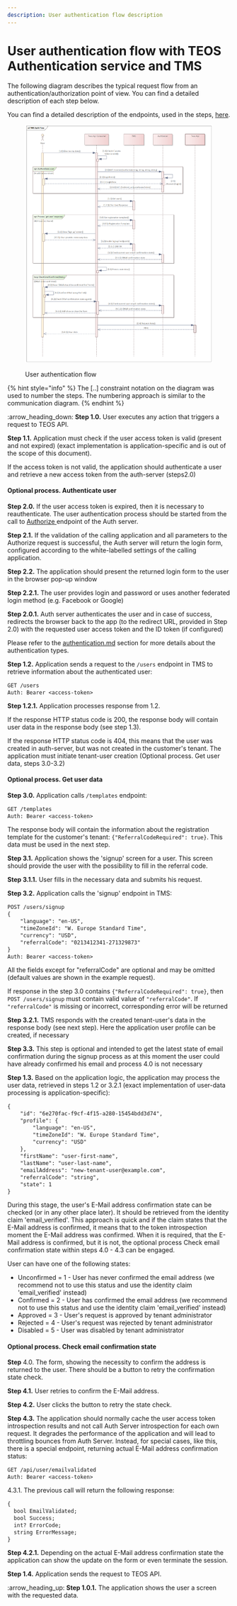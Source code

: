 ```yaml
---
description: User authentication flow description
---
```


# User authentication  flow with TEOS Authentication service and TMS

The following diagram describes the typical request flow from an authentication/authorization point of view. You can find a detailed description of each step below.

You can find a detailed description of the endpoints, used in the steps, [here](https://tms.coreledger.net/swagger/index.html).

<figure><img src="../.gitbook/assets/TMS Auth Flow.png" alt=""><figcaption><p>User authentication flow</p></figcaption></figure>

{% hint style="info" %}
The \[..] constraint notation on the diagram was used to number the steps. The numbering approach is similar to the communication diagram.
{% endhint %}

:arrow\_heading\_down: **Step 1.0.** User executes any action that triggers a request to TEOS API.

**Step 1.1.** Application must check if the user access token is valid (present and not expired) (exact implementation is application-specific and is out of the scope of this document).

If the access token is not valid, the application should authenticate a user and retrieve a new access token from the auth-server (steps2.0)

#### Optional process. Authenticate user

**Step 2.0.** If the user access token is expired, then it is necessary to reauthenticate. The user authentication process should be started from the call to [Authorize ](https://teos-docs.coreledger.net/using-additional-apis-of-teos-platform/using-teos-authentication-service#authorize-endpoint)endpoint of the Auth server.

**Step 2.1.** If the validation of the calling application and all parameters to the Authorize request is successful, the Auth server will return the login form, configured according to the white-labelled settings of the calling application.

**Step 2.2.** The application should present the returned login form to the user in the browser pop-up window

**Step 2.2.1.** The user provides login and password or uses another federated login method (e.g. Facebook or Google)

**Step 2.0.1.** Auth server authenticates the user and in case of success, redirects the browser back to the app (to the redirect URL, provided in Step 2.0) with the requested user access token and the ID token (if configured)

Please refer to the [authentication.md](../using-the-teos-api/authentication.md "mention") section for more details about the authentication types.

**Step 1.2.** Application sends a request to the `/users` endpoint in TMS to retrieve information about the authenticated user:&#x20;

```
GET /users
Auth: Bearer <access-token>
```

**Step 1.2.1.** Application processes response from 1.2.&#x20;

If the response HTTP status code is 200, the response body will contain user data in the response body (see step 1.3).

If the response HTTP status code is 404, this means that the user was created in auth-server, but was not created in the customer's tenant. The application must initiate tenant-user creation (Optional process. Get user data, steps 3.0-3.2)

#### Optional process. Get user data

**Step 3.0.** Application calls `/templates` endpoint:&#x20;

```
GET /templates
Auth: Bearer <access-token>
```

The response body will contain the information about the registration template for the customer's tenant: `{"ReferralCodeRequired": true}`. This data must be used in the next step.

**Step 3.1.** Application shows the 'signup' screen for a user. This screen should provide the user with the possibility to fill in the referral code.

**Step 3.1.1.** User fills in the necessary data and submits his request.

**Step 3.2.** Application calls the 'signup' endpoint in TMS:&#x20;

```
POST /users/signup 
{
    "language": "en-US",
    "timeZoneId": "W. Europe Standard Time",
    "currency": "USD",
    "referralCode": "0213412341-271329873"
} 
Auth: Bearer <access-token> 
```

All the fields except for "referralCode" are optional and may be omitted (default values are shown in the example request).

If response in the step 3.0 contains `{"ReferralCodeRequired": true}`, then `POST /users/signup` must contain valid value of `"referralCode"`. If `"referralCode"` is missing or incorrect, corresponding error will be returned

**Step 3.2.1.** TMS responds with the created tenant-user's data in the response body (see next step). Here the application user profile can be created, if necessary

**Step 3.3.** This step is optional and intended to get the latest state of email confirmation during the signup process as at this moment the user could have already confirmed his email and process 4.0 is not necessary



**Step 1.3.** Based on the application logic, the application may process the user data, retrieved in steps 1.2 or 3.2.1 (exact implementation of user-data processing is application-specific):&#x20;

```
{
    "id": "6e270fac-f9cf-4f15-a280-15454bdd3d74",
    "profile": {
        "language": "en-US",
        "timeZoneId": "W. Europe Standard Time",
        "currency": "USD"
    },
    "firstName": "user-first-name",
    "lastName": "user-last-name",
    "emailAddress": "new-tenant-user@example.com",
    "referralCode": "string",
    "state": 1
}
```

During this stage, the user's E-Mail address confirmation state can be checked (or in any other place later). It should be retrieved from the identity claim 'email\_verified'. This approach is quick and if the claim states that the E-Mail address is confirmed, it means that to the token introspection moment the E-Mail address was confirmed. When it is required, that the E-Mail address is confirmed, but it is not, the optional process Check email confirmation state within steps 4.0 - 4.3 can be engaged.

User can have one of the following states:

* Unconfirmed = 1 - User has never confirmed the email address (we recommend not to use this status and use the identity claim 'email\_verified' instead)
* Confirmed = 2 - User has confirmed the email address (we recommend not to use this status and use the identity claim 'email\_verified' instead)
* Approved = 3 - User's request is approved by tenant administrator
* Rejected = 4 - User's request was rejected by tenant administrator
* Disabled = 5 - User was disabled by tenant administrator

#### Optional process. Check email confirmation state

**Step** 4.0. The form, showing the necessity to confirm the address is returned to the user. There should be a button to retry the confirmation state check.

**Step 4.1.** User retries to confirm the E-Mail address.

**Step 4.2.** User clicks the button to retry the state check.

**Step 4.3.** The application should normally cache the user access token introspection results and not call Auth Server introspection for each own request. It degrades the performance of the application and will lead to throttling bounces from Auth Server. Instead, for special cases, like this, there is a special endpoint, returning actual E-Mail address confirmation status:

```
GET /api/user/emailvalidated 
Auth: Bearer <access-token> 
```

&#x20;     4.3.1. The previous call will return the following response:

```
{
  bool EmailValidated;
  bool Success;
  int? ErrorCode;
  string ErrorMessage;
}
```

**Step 4.2.1.** Depending on the actual E-Mail address confirmation state the application can show the update on the form or even terminate the session.



**Step 1.4.** Application sends the request to TEOS API.

:arrow\_heading\_up: **Step 1.0.1.** The application shows the user a screen with the requested data.
